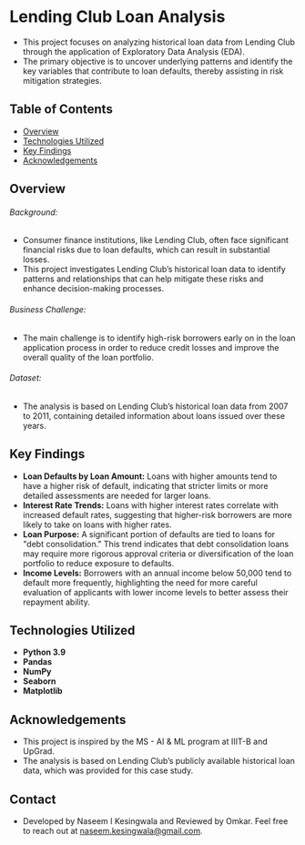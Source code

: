# Lending Club Loan Analysis

- This project focuses on analyzing historical loan data from Lending Club through the application of Exploratory Data Analysis (EDA).  
- The primary objective is to uncover underlying patterns and identify the key variables that contribute to loan defaults, thereby assisting in risk mitigation strategies.

## Table of Contents

* [Overview](#overview)
* [Technologies Utilized](#technologies-utilized)
* [Key Findings](#key-findings)
* [Acknowledgements](#acknowledgements)

## Overview

###### Background:  
- Consumer finance institutions, like Lending Club, often face significant financial risks due to loan defaults, which can result in substantial losses.  
- This project investigates Lending Club’s historical loan data to identify patterns and relationships that can help mitigate these risks and enhance decision-making processes.

###### Business Challenge:  
- The main challenge is to identify high-risk borrowers early on in the loan application process in order to reduce credit losses and improve the overall quality of the loan portfolio.

###### Dataset:  
- The analysis is based on Lending Club’s historical loan data from 2007 to 2011, containing detailed information about loans issued over these years.

## Key Findings

- **Loan Defaults by Loan Amount:** Loans with higher amounts tend to have a higher risk of default, indicating that stricter limits or more detailed assessments are needed for larger loans.
- **Interest Rate Trends:** Loans with higher interest rates correlate with increased default rates, suggesting that higher-risk borrowers are more likely to take on loans with higher rates.
- **Loan Purpose:** A significant portion of defaults are tied to loans for "debt consolidation." This trend indicates that debt consolidation loans may require more rigorous approval criteria or diversification of the loan portfolio to reduce exposure to defaults.
- **Income Levels:** Borrowers with an annual income below 50,000 tend to default more frequently, highlighting the need for more careful evaluation of applicants with lower income levels to better assess their repayment ability.

## Technologies Utilized

- **Python 3.9**  
- **Pandas**  
- **NumPy**  
- **Seaborn**  
- **Matplotlib**  

## Acknowledgements

- This project is inspired by the MS - AI & ML program at IIIT-B and UpGrad.  
- The analysis is based on Lending Club’s publicly available historical loan data, which was provided for this case study.

## Contact

- Developed by Naseem I Kesingwala and Reviewed by Omkar. Feel free to reach out at naseem.kesingwala@gmail.com.
